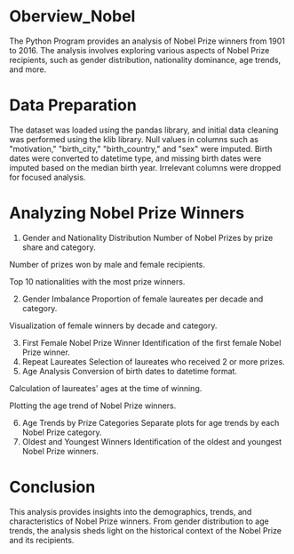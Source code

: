 # Oberview_Nobel
The Python Program provides an analysis of Nobel Prize winners from 1901 to 2016. The analysis involves exploring various aspects of Nobel Prize recipients, such as gender distribution, nationality dominance, age trends, and more.

# Data Preparation
The dataset was loaded using the pandas library, and initial data cleaning was performed using the klib library. Null values in columns such as "motivation," "birth_city," "birth_country," and "sex" were imputed. Birth dates were converted to datetime type, and missing birth dates were imputed based on the median birth year. Irrelevant columns were dropped for focused analysis.

# Analyzing Nobel Prize Winners
1. Gender and Nationality Distribution
Number of Nobel Prizes by prize share and category.

Number of prizes won by male and female recipients.

Top 10 nationalities with the most prize winners.

2. Gender Imbalance
Proportion of female laureates per decade and category.

Visualization of female winners by decade and category.

3. First Female Nobel Prize Winner
Identification of the first female Nobel Prize winner.
4. Repeat Laureates
Selection of laureates who received 2 or more prizes.
5. Age Analysis
Conversion of birth dates to datetime format.

Calculation of laureates' ages at the time of winning.

Plotting the age trend of Nobel Prize winners.

6. Age Trends by Prize Categories
Separate plots for age trends by each Nobel Prize category.
7. Oldest and Youngest Winners
Identification of the oldest and youngest Nobel Prize winners.
# Conclusion
This analysis provides insights into the demographics, trends, and characteristics of Nobel Prize winners. From gender distribution to age trends, the analysis sheds light on the historical context of the Nobel Prize and its recipients.
